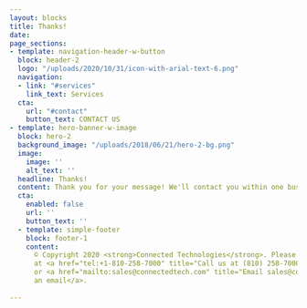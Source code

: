 ```yaml
---
layout: blocks
title: Thanks!
date: 
page_sections:
- template: navigation-header-w-button
  block: header-2
  logo: "/uploads/2020/10/31/icon-with-arial-text-6.png"
  navigation:
  - link: "#services"
    link_text: Services
  cta:
    url: "#contact"
    button_text: CONTACT US
- template: hero-banner-w-image
  block: hero-2
  background_image: "/uploads/2018/06/21/hero-2-bg.png"
  image:
    image: ''
    alt_text: ''
  headline: Thanks!
  content: Thank you for your message! We'll contact you within one business day.
  cta:
    enabled: false
    url: ''
    button_text: ''
  - template: simple-footer
    block: footer-1
    content:
      © Copyright 2020 <strong>Connected Technologies</strong>. Please call us
      at <a href="tel:+1-810-258-7000" title="Call us at (810) 258-7000">(810) 258-7000</a>
      or <a href="mailto:sales@connectedtech.com" title="Email sales@connectedtech.com">send
      an email</a>.
      
---
```



